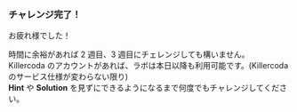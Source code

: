 <br>

### チャレンジ完了！

お疲れ様でした！  

時間に余裕があれば 2 週目、3 週目にチェレンジしても構いません。  
Killercoda のアカウントがあれば、ラボは本日以降も利用可能です。(Killercoda のサービス仕様が変わらない限り)  
**Hint** や **Solution** を見ずにできるようになるまで何度でもチャレンジしてください。
